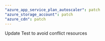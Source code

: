 ```yaml
---
"azure_app_service_plan_autoscaler": patch
"azure_storage_account": patch
"azure_cdn": patch
---
```


Update Test to avoid conflict resources
